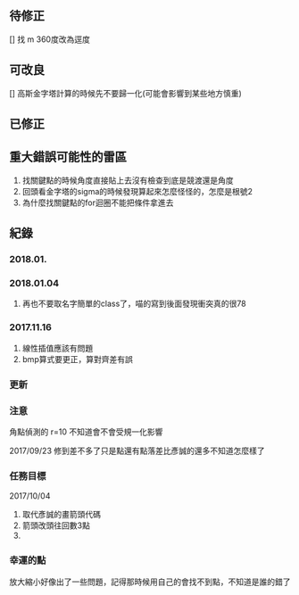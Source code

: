 ## 待修正
[] 找 m 360度改為逕度


## 可改良
[] 高斯金字塔計算的時候先不要歸一化(可能會影響到某些地方慎重)



## 已修正


## 重大錯誤可能性的雷區
1. 找關鍵點的時候角度直接貼上去沒有檢查到底是競渡還是角度
2. 回頭看金字塔的sigma的時候發現算起來怎麼怪怪的，怎麼是根號2
3. 為什麼找關鍵點的for迴圈不能把條件拿進去





## 紀錄
### 2018.01.
### 2018.01.04
1. 再也不要取名字簡單的class了，喵的寫到後面發現衝突真的很78


### 2017.11.16
1. 線性插值應該有問題
2. bmp算式要更正，算對齊差有誤

### 更新


### 注意
角點偵測的 r=10 不知道會不會受規一化影響

2017/09/23 修到差不多了只是點還有點落差比彥誠的還多不知道怎麼樣了

### 任務目標
2017/10/04
1. 取代彥誠的畫箭頭代碼
2. 箭頭改頭往回數3點
3.

### 幸運的點
放大縮小好像出了一些問題，記得那時候用自己的會找不到點，不知道是誰的錯了
